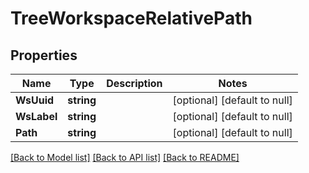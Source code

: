 # TreeWorkspaceRelativePath

## Properties
Name | Type | Description | Notes
------------ | ------------- | ------------- | -------------
**WsUuid** | **string** |  | [optional] [default to null]
**WsLabel** | **string** |  | [optional] [default to null]
**Path** | **string** |  | [optional] [default to null]

[[Back to Model list]](../../README.md#documentation-for-models) [[Back to API list]](../../README.md#documentation-for-api-endpoints) [[Back to README]](../../README.md)


